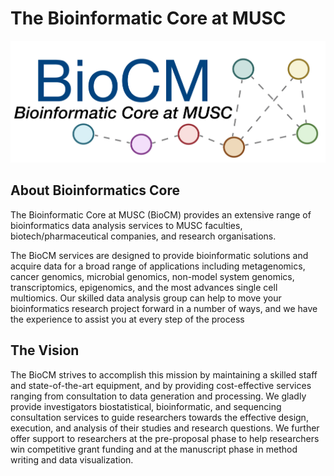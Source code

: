 The Bioinformatic Core at MUSC 
==========================

![](https://github.com/BioinformaticsMUSC/.github/blob/main/Logo_2.jpg)

## About Bioinformatics Core

The Bioinformatic Core at MUSC (BioCM) provides an extensive range of bioinformatics data analysis services to MUSC faculties, biotech/pharmaceutical companies, and research organisations. 

The BioCM services are designed to provide bioinformatic solutions and acquire data for a broad range of applications including metagenomics, cancer genomics, microbial genomics, non-model system genomics, transcriptomics, epigenomics, and the most advances single cell multiomics. Our skilled data analysis group can help to move your bioinformatics research project forward in a number of ways, and we have the experience to assist you at every step of the process

## The Vision

The BioCM strives to accomplish this mission by maintaining a skilled staff and state-of-the-art equipment, and by providing cost-effective services ranging from consultation to data generation and processing. We gladly provide investigators biostatistical, bioinformatic, and sequencing consultation services to guide researchers towards the effective design, execution, and analysis of their studies and research questions. We further offer support to researchers at the pre-proposal phase to help researchers win competitive grant funding and at the manuscript phase in method writing and data visualization.
